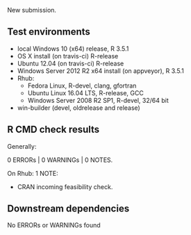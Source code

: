 New submission.

## Test environments

* local Windows 10 (x64) release, R 3.5.1
* OS X install (on travis-ci) R-release
* Ubuntu 12.04 (on travis-ci) R-release
* Windows Server 2012 R2 x64 install (on appveyor), R 3.5.1
* Rhub:
  * Fedora Linux, R-devel, clang, gfortran
  * Ubuntu Linux 16.04 LTS, R-release, GCC
  * Windows Server 2008 R2 SP1, R-devel, 32/64 bit
* win-builder (devel, oldrelease and release)

## R CMD check results

Generally:

0 ERRORs | 0 WARNINGs | 0 NOTES.

On Rhub: 1 NOTE:

* CRAN incoming feasibility check.

## Downstream dependencies

No ERRORs or WARNINGs found 
